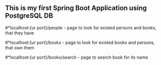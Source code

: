 ## This is my first Spring Boot Application using PostgreSQL DB

#*localhost:{ur port}/people - page to look for existed persons and books, that they have


#*localhost:{ur port}/books - page to look for existed books and persons, that own them


#*localhost:{ur port}/books/search - page to search book for its name
